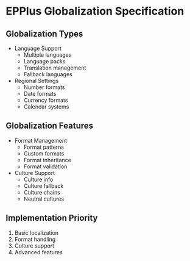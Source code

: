 # EPPlus Globalization Specification

## Globalization Types
- Language Support
  - Multiple languages
  - Language packs
  - Translation management
  - Fallback languages
- Regional Settings
  - Number formats
  - Date formats
  - Currency formats
  - Calendar systems

## Globalization Features
- Format Management
  - Format patterns
  - Custom formats
  - Format inheritance
  - Format validation
- Culture Support
  - Culture info
  - Culture fallback
  - Culture chains
  - Neutral cultures

## Implementation Priority
1. Basic localization
2. Format handling
3. Culture support
4. Advanced features